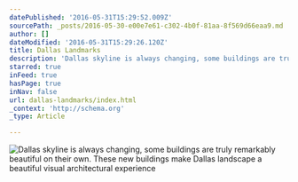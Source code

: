 ```yaml
---
datePublished: '2016-05-31T15:29:52.009Z'
sourcePath: _posts/2016-05-30-e00e7e61-c302-4b0f-81aa-8f569d66eaa9.md
author: []
dateModified: '2016-05-31T15:29:26.120Z'
title: Dallas Landmarks
description: 'Dallas skyline is always changing, some buildings are truly remarkably beautiful on their own. These new buildings make Dallas landscape a beautiful visual architectural experience'
starred: true
inFeed: true
hasPage: true
inNav: false
url: dallas-landmarks/index.html
_context: 'http://schema.org'
_type: Article

---
```

![Dallas skyline is always changing, some buildings are truly remarkably beautiful on their own. These new buildings make Dallas landscape a beautiful visual architectural experience](https://the-grid-user-content.s3-us-west-2.amazonaws.com/77b77cd9-39f3-4815-b657-5712c6f342c1.jpg)